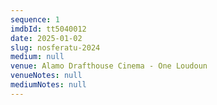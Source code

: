 ```yaml
---
sequence: 1
imdbId: tt5040012
date: 2025-01-02
slug: nosferatu-2024
medium: null
venue: Alamo Drafthouse Cinema - One Loudoun
venueNotes: null
mediumNotes: null
---
```


